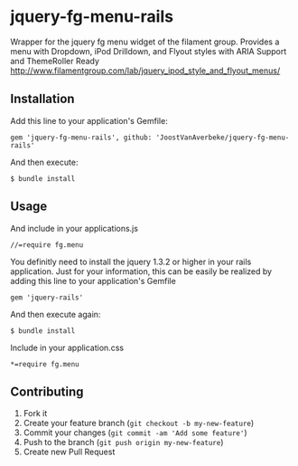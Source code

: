 # jquery-fg-menu-rails

Wrapper for the jquery fg menu widget of the filament group.
Provides a menu with Dropdown, iPod Drilldown, and Flyout styles with ARIA Support and ThemeRoller Ready
http://www.filamentgroup.com/lab/jquery_ipod_style_and_flyout_menus/

## Installation

Add this line to your application's Gemfile:

    gem 'jquery-fg-menu-rails', github: 'JoostVanAverbeke/jquery-fg-menu-rails'

And then execute:

    $ bundle install

## Usage

And include in your applications.js

	//=require fg.menu

You definitly need to install the jquery 1.3.2 or higher in your rails application.
Just for your information, this can be easily be realized by adding this line to your application's Gemfile

	gem 'jquery-rails'

And then execute again:

	$ bundle install


Include in your application.css
	
	*=require fg.menu

## Contributing

1. Fork it
2. Create your feature branch (`git checkout -b my-new-feature`)
3. Commit your changes (`git commit -am 'Add some feature'`)
4. Push to the branch (`git push origin my-new-feature`)
5. Create new Pull Request
